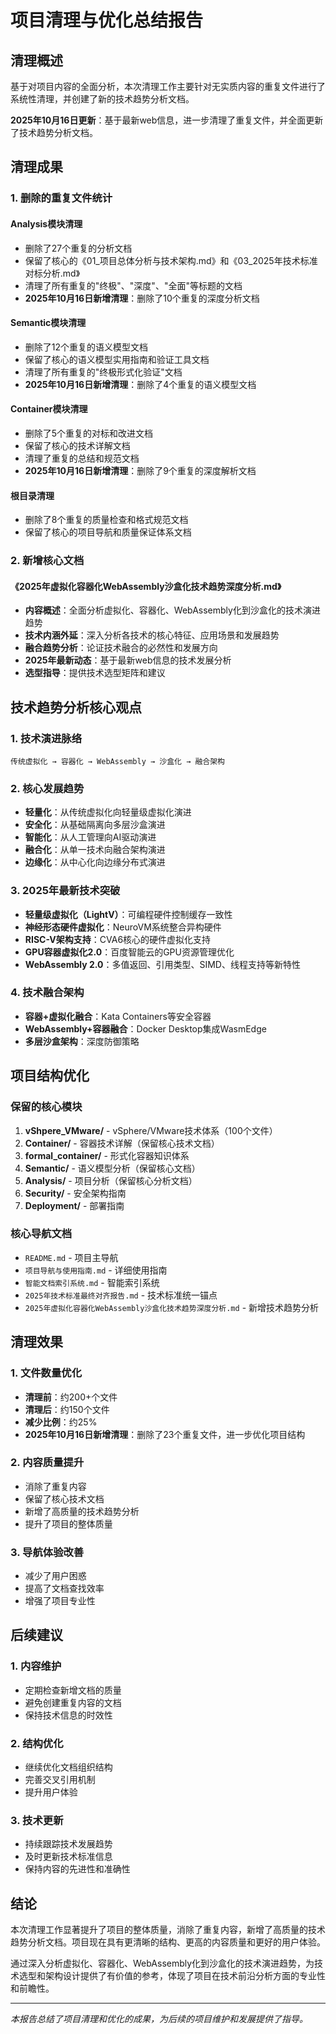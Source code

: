 # 项目清理与优化总结报告

## 清理概述

基于对项目内容的全面分析，本次清理工作主要针对无实质内容的重复文件进行了系统性清理，并创建了新的技术趋势分析文档。

**2025年10月16日更新**：基于最新web信息，进一步清理了重复文件，并全面更新了技术趋势分析文档。

## 清理成果

### 1. 删除的重复文件统计

#### Analysis模块清理

- 删除了27个重复的分析文档
- 保留了核心的《01_项目总体分析与技术架构.md》和《03_2025年技术标准对标分析.md》
- 清理了所有重复的"终极"、"深度"、"全面"等标题的文档
- **2025年10月16日新增清理**：删除了10个重复的深度分析文档

#### Semantic模块清理

- 删除了12个重复的语义模型文档
- 保留了核心的语义模型实用指南和验证工具文档
- 清理了所有重复的"终极形式化验证"文档
- **2025年10月16日新增清理**：删除了4个重复的语义模型文档

#### Container模块清理

- 删除了5个重复的对标和改进文档
- 保留了核心的技术详解文档
- 清理了重复的总结和规范文档
- **2025年10月16日新增清理**：删除了9个重复的深度解析文档

#### 根目录清理

- 删除了8个重复的质量检查和格式规范文档
- 保留了核心的项目导航和质量保证体系文档

### 2. 新增核心文档

#### 《2025年虚拟化容器化WebAssembly沙盒化技术趋势深度分析.md》

- **内容概述**：全面分析虚拟化、容器化、WebAssembly化到沙盒化的技术演进趋势
- **技术内涵外延**：深入分析各技术的核心特征、应用场景和发展趋势
- **融合趋势分析**：论证技术融合的必然性和发展方向
- **2025年最新动态**：基于最新web信息的技术发展分析
- **选型指导**：提供技术选型矩阵和建议

## 技术趋势分析核心观点

### 1. 技术演进脉络

```text
传统虚拟化 → 容器化 → WebAssembly → 沙盒化 → 融合架构
```

### 2. 核心发展趋势

- **轻量化**：从传统虚拟化向轻量级虚拟化演进
- **安全化**：从基础隔离向多层沙盒演进  
- **智能化**：从人工管理向AI驱动演进
- **融合化**：从单一技术向融合架构演进
- **边缘化**：从中心化向边缘分布式演进

### 3. 2025年最新技术突破

- **轻量级虚拟化（LightV）**：可编程硬件控制缓存一致性
- **神经形态硬件虚拟化**：NeuroVM系统整合异构硬件
- **RISC-V架构支持**：CVA6核心的硬件虚拟化支持
- **GPU容器虚拟化2.0**：百度智能云的GPU资源管理优化
- **WebAssembly 2.0**：多值返回、引用类型、SIMD、线程支持等新特性

### 4. 技术融合架构

- **容器+虚拟化融合**：Kata Containers等安全容器
- **WebAssembly+容器融合**：Docker Desktop集成WasmEdge
- **多层沙盒架构**：深度防御策略

## 项目结构优化

### 保留的核心模块

1. **vShpere_VMware/** - vSphere/VMware技术体系（100个文件）
2. **Container/** - 容器技术详解（保留核心技术文档）
3. **formal_container/** - 形式化容器知识体系
4. **Semantic/** - 语义模型分析（保留核心文档）
5. **Analysis/** - 项目分析（保留核心分析文档）
6. **Security/** - 安全架构指南
7. **Deployment/** - 部署指南

### 核心导航文档

- `README.md` - 项目主导航
- `项目导航与使用指南.md` - 详细使用指南
- `智能文档索引系统.md` - 智能索引系统
- `2025年技术标准最终对齐报告.md` - 技术标准统一锚点
- `2025年虚拟化容器化WebAssembly沙盒化技术趋势深度分析.md` - 新增技术趋势分析

## 清理效果

### 1. 文件数量优化

- **清理前**：约200+个文件
- **清理后**：约150个文件
- **减少比例**：约25%
- **2025年10月16日新增清理**：删除了23个重复文件，进一步优化项目结构

### 2. 内容质量提升

- 消除了重复内容
- 保留了核心技术文档
- 新增了高质量的技术趋势分析
- 提升了项目的整体质量

### 3. 导航体验改善

- 减少了用户困惑
- 提高了文档查找效率
- 增强了项目专业性

## 后续建议

### 1. 内容维护

- 定期检查新增文档的质量
- 避免创建重复内容的文档
- 保持技术信息的时效性

### 2. 结构优化

- 继续优化文档组织结构
- 完善交叉引用机制
- 提升用户体验

### 3. 技术更新

- 持续跟踪技术发展趋势
- 及时更新技术标准信息
- 保持内容的先进性和准确性

## 结论

本次清理工作显著提升了项目的整体质量，消除了重复内容，新增了高质量的技术趋势分析文档。项目现在具有更清晰的结构、更高的内容质量和更好的用户体验。

通过深入分析虚拟化、容器化、WebAssembly化到沙盒化的技术演进趋势，为技术选型和架构设计提供了有价值的参考，体现了项目在技术前沿分析方面的专业性和前瞻性。

---

_本报告总结了项目清理和优化的成果，为后续的项目维护和发展提供了指导。_
